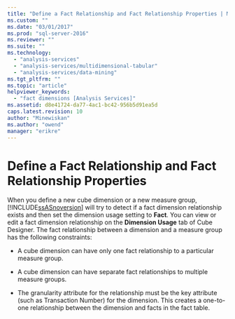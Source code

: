 ```yaml
---
title: "Define a Fact Relationship and Fact Relationship Properties | Microsoft Docs"
ms.custom: ""
ms.date: "03/01/2017"
ms.prod: "sql-server-2016"
ms.reviewer: ""
ms.suite: ""
ms.technology: 
  - "analysis-services"
  - "analysis-services/multidimensional-tabular"
  - "analysis-services/data-mining"
ms.tgt_pltfrm: ""
ms.topic: "article"
helpviewer_keywords: 
  - "fact dimensions [Analysis Services]"
ms.assetid: d8e41724-da77-4ac1-bc42-956b5d91ea5d
caps.latest.revision: 10
author: "Minewiskan"
ms.author: "owend"
manager: "erikre"
---
```

# Define a Fact Relationship and Fact Relationship Properties
  When you define a new cube dimension or a new measure group, [!INCLUDE[ssASnoversion](../../includes/ssasnoversion-md.md)] will try to detect if a fact dimension relationship exists and then set the dimension usage setting to **Fact**. You can view or edit a fact dimension relationship on the **Dimension Usage** tab of Cube Designer. The fact relationship between a dimension and a measure group has the following constraints:  
  
-   A cube dimension can have only one fact relationship to a particular measure group.  
  
-   A cube dimension can have separate fact relationships to multiple measure groups.  
  
-   The granularity attribute for the relationship must be the key attribute (such as Transaction Number) for the dimension. This creates a one-to-one relationship between the dimension and facts in the fact table.  
  
  